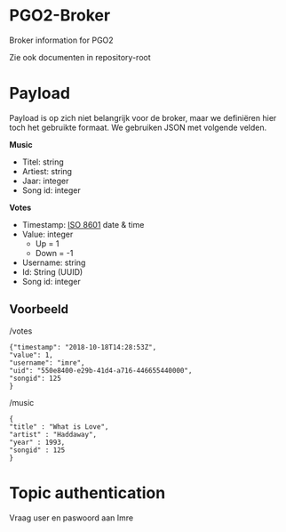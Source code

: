 # PGO2-Broker
Broker information for PGO2

Zie ook documenten in repository-root

# Payload
Payload is op zich niet belangrijk voor de broker, maar we definiëren hier toch het gebruikte formaat. We gebruiken JSON met volgende velden.

__Music__
*	Titel: string
*	Artiest: string
*	Jaar: integer
*	Song id: integer

__Votes__
*	Timestamp: [ISO 8601](https://en.wikipedia.org/wiki/ISO_8601) date & time 
*	Value: integer  
    *	Up = 1
    *	Down = -1
*	Username: string
*	Id: String (UUID)
*	Song id: integer


## Voorbeeld
/votes
```
{"timestamp": "2018-10-18T14:28:53Z",
"value": 1,
"username": "imre",
"uid": "550e8400-e29b-41d4-a716-446655440000",
"songid": 125
}
```
/music
```
{
"title" : "What is Love",
"artist" : "Haddaway",
"year" : 1993,
"songid" : 125
}

```

# Topic authentication
Vraag user en paswoord aan Imre
